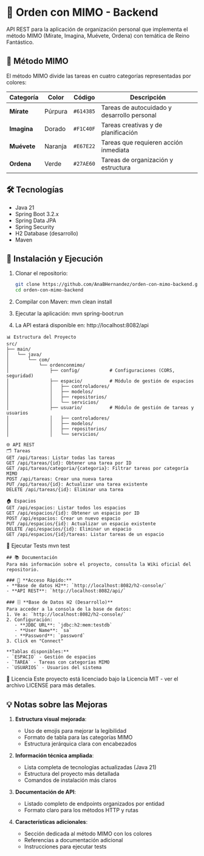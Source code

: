 # 🏰 Orden con MIMO - Backend

API REST para la aplicación de organización personal que implementa el método MIMO (Mírate, Imagina, Muévete, Ordena) con temática de Reino Fantástico.

## 🎨 Método MIMO

El método MIMO divide las tareas en cuatro categorías representadas por colores:

| Categoría | Color | Código | Descripción |
|-----------|-------|--------|-------------|
| **Mírate** | Púrpura | `#614385` | Tareas de autocuidado y desarrollo personal |
| **Imagina** | Dorado | `#F1C40F` | Tareas creativas y de planificación |
| **Muévete** | Naranja | `#E67E22` | Tareas que requieren acción inmediata |
| **Ordena** | Verde | `#27AE60` | Tareas de organización y estructura |

## 🛠️ Tecnologías

- Java 21
- Spring Boot 3.2.x
- Spring Data JPA
- Spring Security 
- H2 Database (desarrollo)
- Maven

## 🚀 Instalación y Ejecución

1. Clonar el repositorio:
   ```bash
   git clone https://github.com/AnaBHernandez/orden-con-mimo-backend.git
   cd orden-con-mimo-backend
2. Compilar con Maven:
mvn clean install

4. Ejecutar la aplicación:
mvn spring-boot:run

5. La API estará disponible en:
http://localhost:8082/api
```
📊 Estructura del Proyecto
src/
├── main/
│   └── java/
│       └── com/
│           └── ordenconmimo/
│               ├── config/           # Configuraciones (CORS, seguridad)
│               ├── espacio/          # Módulo de gestión de espacios
│               │   ├── controladores/
│               │   ├── modelos/
│               │   ├── repositorios/
│               │   └── servicios/
│               ├── usuario/          # Módulo de gestión de tareas y usuarios
│               │   ├── controladores/
│               │   ├── modelos/
│               │   ├── repositorios/
│               │   └── servicios/

```
```
🌐 API REST
🗂️ Tareas
GET /api/tareas: Listar todas las tareas
GET /api/tareas/{id}: Obtener una tarea por ID
GET /api/tareas/categoria/{categoria}: Filtrar tareas por categoría MIMO
POST /api/tareas: Crear una nueva tarea
PUT /api/tareas/{id}: Actualizar una tarea existente
DELETE /api/tareas/{id}: Eliminar una tarea
```

```
🏠 Espacios
GET /api/espacios: Listar todos los espacios
GET /api/espacios/{id}: Obtener un espacio por ID
POST /api/espacios: Crear un nuevo espacio
PUT /api/espacios/{id}: Actualizar un espacio existente
DELETE /api/espacios/{id}: Eliminar un espacio
GET /api/espacios/{id}/tareas: Listar tareas de un espacio
```
🧪 Ejecutar Tests
mvn test

```
## 📚 Documentación
Para más información sobre el proyecto, consulta la Wiki oficial del repositorio.

### 🚀 **Acceso Rápido:**
- **Base de datos H2**: `http://localhost:8082/h2-console/`
- **API REST**: `http://localhost:8082/api/`

### 🗄️ **Base de Datos H2 (Desarrollo)**
Para acceder a la consola de la base de datos:
1. Ve a: `http://localhost:8082/h2-console/`
2. Configuración:
   - **JDBC URL**: `jdbc:h2:mem:testdb`
   - **User Name**: `sa`
   - **Password**: `password`
3. Click en "Connect"

**Tablas disponibles:**
- `ESPACIO` - Gestión de espacios
- `TAREA` - Tareas con categorías MIMO
- `USUARIOS` - Usuarios del sistema
```
📝 Licencia
Este proyecto está licenciado bajo la Licencia MIT - ver el archivo LICENSE para más detalles.

## 💡 Notas sobre las Mejoras

1. **Estructura visual mejorada**:
   - Uso de emojis para mejorar la legibilidad
   - Formato de tabla para las categorías MIMO
   - Estructura jerárquica clara con encabezados

2. **Información técnica ampliada**:
   - Lista completa de tecnologías actualizadas (Java 21)
   - Estructura del proyecto más detallada
   - Comandos de instalación más claros

3. **Documentación de API**:
   - Listado completo de endpoints organizados por entidad
   - Formato claro para los métodos HTTP y rutas

4. **Características adicionales**:
   - Sección dedicada al método MIMO con los colores
   - Referencias a documentación adicional
   - Instrucciones para ejecutar tests

